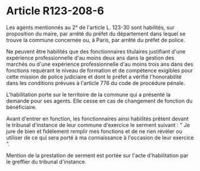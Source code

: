 # Article R123-208-6

Les agents mentionnés au 2° de l'article L. 123-30 sont habilités, sur proposition du maire, par arrêté du préfet du département dans lequel se trouve la commune concernée ou, à Paris, par arrêté du préfet de police.

Ne peuvent être habilités que des fonctionnaires titulaires justifiant d'une expérience professionnelle d'au moins deux ans dans la gestion des marchés ou d'une expérience professionnelle d'au moins trois ans dans des fonctions requérant le niveau de formation et de compétence exigibles pour cette mission de police judiciaire et dont le préfet a vérifié l'honorabilité dans les conditions prévues à l'article 776 du code de procédure pénale.

L'habilitation porte sur le territoire de la commune qui a présenté la demande pour ses agents. Elle cesse en cas de changement de fonction du bénéficiaire.

Avant d'entrer en fonction, les fonctionnaires ainsi habilités prêtent devant le tribunal d'instance de leur commune d'exercice le serment suivant : " Je jure de bien et fidèlement remplir mes fonctions et de ne rien révéler ou utiliser de ce qui sera porté à ma connaissance à l'occasion de leur exercice ”.

Mention de la prestation de serment est portée sur l'acte d'habilitation par le greffier du tribunal d'instance.

